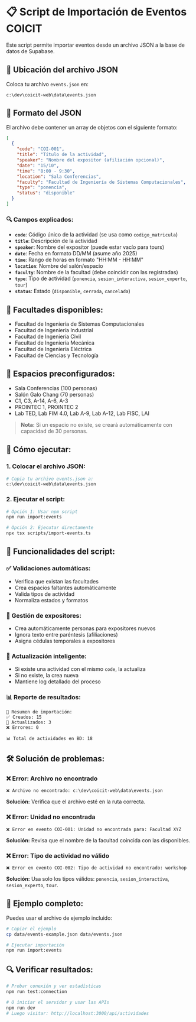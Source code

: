 # 📋 Script de Importación de Eventos COICIT

Este script permite importar eventos desde un archivo JSON a la base de datos de Supabase.

## 📁 **Ubicación del archivo JSON**
Coloca tu archivo `events.json` en:
```
c:\dev\coicit-web\data\events.json
```

## 📄 **Formato del JSON**
El archivo debe contener un array de objetos con el siguiente formato:

```json
[
  {
    "code": "COI-001",
    "title": "Título de la actividad",
    "speaker": "Nombre del expositor (afiliación opcional)",
    "date": "15/10",
    "time": "8:00 - 9:30",
    "location": "Sala Conferencias",
    "faculty": "Facultad de Ingeniería de Sistemas Computacionales",
    "type": "ponencia",
    "status": "disponible"
  }
]
```

### 🔍 **Campos explicados:**
- **`code`**: Código único de la actividad (se usa como `codigo_matricula`)
- **`title`**: Descripción de la actividad
- **`speaker`**: Nombre del expositor (puede estar vacío para tours)
- **`date`**: Fecha en formato DD/MM (asume año 2025)
- **`time`**: Rango de horas en formato "HH:MM - HH:MM"
- **`location`**: Nombre del salón/espacio
- **`faculty`**: Nombre de la facultad (debe coincidir con las registradas)
- **`type`**: Tipo de actividad (`ponencia`, `sesion_interactiva`, `sesion_experto`, `tour`)
- **`status`**: Estado (`disponible`, `cerrada`, `cancelada`)

## 🏫 **Facultades disponibles:**
- Facultad de Ingeniería de Sistemas Computacionales
- Facultad de Ingeniería Industrial
- Facultad de Ingeniería Civil
- Facultad de Ingeniería Mecánica
- Facultad de Ingeniería Eléctrica
- Facultad de Ciencias y Tecnología

## 🏢 **Espacios preconfigurados:**
- Sala Conferencias (100 personas)
- Salón Galo Chang (70 personas)
- C1, C3, A-14, A-6, A-3
- PROINTEC 1, PROINTEC 2
- Lab TED, Lab FIM 4.0, Lab A-9, Lab A-12, Lab FISC, LAI

> **Nota:** Si un espacio no existe, se creará automáticamente con capacidad de 30 personas.

## 🚀 **Cómo ejecutar:**

### 1. **Colocar el archivo JSON:**
```bash
# Copia tu archivo events.json a:
c:\dev\coicit-web\data\events.json
```

### 2. **Ejecutar el script:**
```bash
# Opción 1: Usar npm script
npm run import:events

# Opción 2: Ejecutar directamente
npx tsx scripts/import-events.ts
```

## 🔧 **Funcionalidades del script:**

### ✅ **Validaciones automáticas:**
- Verifica que existan las facultades
- Crea espacios faltantes automáticamente
- Valida tipos de actividad
- Normaliza estados y formatos

### 👥 **Gestión de expositores:**
- Crea automáticamente personas para expositores nuevos
- Ignora texto entre paréntesis (afiliaciones)
- Asigna cédulas temporales a expositores

### 🔄 **Actualización inteligente:**
- Si existe una actividad con el mismo `code`, la actualiza
- Si no existe, la crea nueva
- Mantiene log detallado del proceso

### 📊 **Reporte de resultados:**
```
🎯 Resumen de importación:
✅ Creados: 15
🔄 Actualizados: 3
❌ Errores: 0

📊 Total de actividades en BD: 18
```

## 🛠️ **Solución de problemas:**

### ❌ **Error: Archivo no encontrado**
```
❌ Archivo no encontrado: c:\dev\coicit-web\data\events.json
```
**Solución:** Verifica que el archivo esté en la ruta correcta.

### ❌ **Error: Unidad no encontrada**
```
❌ Error en evento COI-001: Unidad no encontrada para: Facultad XYZ
```
**Solución:** Revisa que el nombre de la facultad coincida con las disponibles.

### ❌ **Error: Tipo de actividad no válido**
```
❌ Error en evento COI-002: Tipo de actividad no encontrado: workshop
```
**Solución:** Usa solo los tipos válidos: `ponencia`, `sesion_interactiva`, `sesion_experto`, `tour`.

## 📝 **Ejemplo completo:**

Puedes usar el archivo de ejemplo incluido:
```bash
# Copiar el ejemplo
cp data/events-example.json data/events.json

# Ejecutar importación
npm run import:events
```

## 🔍 **Verificar resultados:**
```bash
# Probar conexión y ver estadísticas
npm run test:connection

# O iniciar el servidor y usar las APIs
npm run dev
# Luego visitar: http://localhost:3000/api/actividades
```

